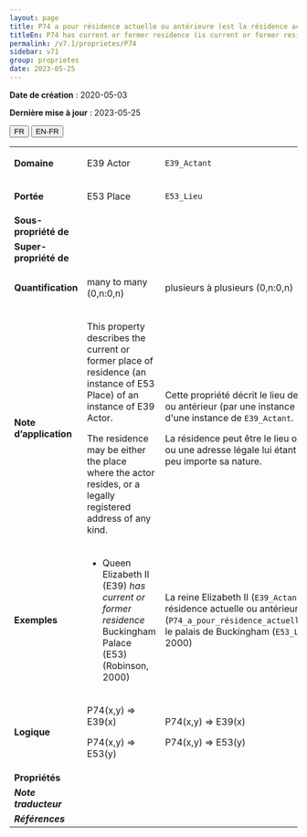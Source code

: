 ```yaml
---
layout: page
title: P74 a pour résidence actuelle ou antérieure (est la résidence actuelle ou antérieure de)
titleEn: P74 has current or former residence (is current or former residence of) - a pour résidence actuelle ou antérieure (est la résidence actuelle ou antérieure de)
permalink: /v7.1/proprietes/P74
sidebar: v71
group: proprietes
date: 2023-05-25
---
```


**Date de création** : 2020-05-03

**Dernière mise à jour** : 2023-05-25

<div class="lang-buttons">
 <button id="fr" class="activate">FR</button>
 <button id="en-fr">EN-FR</button>
</div>

<table>
<tbody>
<tr>
<td><strong>Domaine</strong></td>
<td class="en">
<p>E39 Actor</p>
</td>
<td>
<p><code class="language-plaintext highlighter-rouge">E39_Actant</code></p>
</td>
</tr>
<tr>
<td><strong>Portée</strong></td>
<td class="en">
<p>E53 Place</p>
</td>
<td>
<p><code class="language-plaintext highlighter-rouge">E53_Lieu</code></p>
</td>
</tr>
<tr>
<td><strong>Sous-propriété de</strong></td>
<td class="en">
</td>
<td>
</td>
</tr>
<tr>
<td><strong>Super-propriété de</strong></td>
<td class="en">
</td>
<td>
</td>
</tr>
<tr>
<td><strong>Quantification</strong></td>
<td class="en">
<p>many to many (0,n:0,n)</p>
</td>
<td>
<p>plusieurs à plusieurs (0,n:0,n)</p>
</td>
</tr>
<tr>
<td><strong>Note d’application</strong></td>
<td class="en">
<p>This property describes the current or former place of residence (an instance of E53 Place) of an instance of E39 Actor.</p>
<p>The residence may be either the place where the actor resides, or a legally registered address of any kind.</p>
</td>
<td>
<p>Cette propriété décrit le lieu de résidence actuel ou antérieur (par une instance de <code class="language-plaintext highlighter-rouge">E53_Lieu</code>) d'une instance de <code class="language-plaintext highlighter-rouge">E39_Actant</code>. </p>
<p>La résidence peut être le lieu où réside l'actant ou une adresse légale lui étant associée, et ce, peu importe sa nature. </p>
</td>
</tr>
<tr>
<td><strong>Exemples</strong></td>
<td class="en">
<ul>
<li><p>Queen Elizabeth II (E39) <em>has current or former residence</em> Buckingham Palace (E53) (Robinson, 2000)</p>
</li>
</ul>
</td>
<td>
<p>La reine Elizabeth II (<code class="language-plaintext highlighter-rouge">E39_Actant</code>) a pour résidence actuelle ou antérieure (<code class="language-plaintext highlighter-rouge">P74_a_pour_résidence_actuelle_ou_antérieure</code>) le palais de Buckingham (<code class="language-plaintext highlighter-rouge">E53_Lieu</code>) (Robinson, 2000)</p>
</td>
</tr>
<tr>
<td><strong>Logique</strong></td>
<td class="en">
<p>P74(x,y) ⇒ E39(x)</p>
<p>P74(x,y) ⇒ E53(y)</p>
</td>
<td>
<p>P74(x,y) ⇒ E39(x)</p>
<p>P74(x,y) ⇒ E53(y)</p>
</td>
</tr>
<tr>
<td><strong>Propriétés</strong></td>
<td class="en">
</td>
<td>
</td>
</tr>
<tr>
<td><strong><em>Note traducteur</em></strong></td>
<td colspan="2">
</td>
</tr>
<tr>
<td><strong><em>Références</em></strong></td>
<td colspan="2">
</td>
</tr>
</tbody>
</table>
